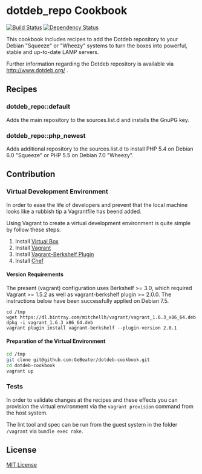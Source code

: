 dotdeb_repo Cookbook
====================

[![Build Status](https://secure.travis-ci.org/GeBeater/dotdeb-cookbook.png)](http://travis-ci.org/GeBeater/dotdeb-cookbook)
[![Dependency Status](https://www.versioneye.com/user/projects/53b44b900d5bb8b32d00001c/badge.png)](https://www.versioneye.com/user/projects/53b44b900d5bb8b32d00001c)

This cookbook includes recipes to add the Dotdeb repository to your Debian "Squeeze" or
"Wheezy" systems to turn the boxes into powerful, stable and up-to-date LAMP servers.

Further information regarding the Dotdeb repository is available via http://www.dotdeb.org/ .

Recipes
-------

### dotdeb_repo::default

Adds the main repository to the sources.list.d and installs the GnuPG key.

### dotdeb_repo::php_newest

Adds additional repository to the sources.list.d to install PHP 5.4 on Debian 6.0 "Squeeze" or PHP 5.5 on Debian 7.0 "Wheezy".

Contribution
------------

### Virtual Development Environment

In order to ease the life of developers and prevent that the local machine looks like a rubbish
tip a Vagrantfile has beend added.

Using Vagrant to create a virtual development environment is quite simple by follow these steps:

1. Install [Virtual Box](https://www.virtualbox.org/wiki/Downloads)
2. Install [Vagrant](http://downloads.vagrantup.com/)
3. Install [Vagrant-Berkshelf Plugin](https://github.com/riotgames/vagrant-berkshelf)
4. Install [Chef](http://www.opscode.com/chef/install/)

#### Version Requirements

The present (vagrant) configuration uses Berkshelf >= 3.0, which required Vagrant >= 1.5.2 as well as
vagrant-berkshelf plugin >= 2.0.0. The instructions below have been successfully applied on Debian 7.5.

```
cd /tmp
wget https://dl.bintray.com/mitchellh/vagrant/vagrant_1.6.3_x86_64.deb
dpkg -i vagrant_1.6.3_x86_64.deb
vagrant plugin install vagrant-berkshelf --plugin-version 2.0.1
```

#### Preparation of the Virtual Environment

```bash
cd /tmp
git clone git@github.com:GeBeater/dotdeb-cookbook.git
cd dotdeb-cookbook
vagrant up
```

### Tests

In order to validate changes at the recipes and these effects you can provision the
virtual environment via the `vagrant provision` command from the host system.

The lint tool and spec can be run from the guest system in the folder `/vagrant` via `bundle exec rake`.

## License

[MIT License](LICENSE.txt)
